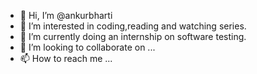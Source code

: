 - 👋 Hi, I’m @ankurbharti
- 👀 I’m interested in coding,reading and watching series.
- 🌱 I’m currently doing an internship on software testing.
- 💞️ I’m looking to collaborate on ...
- 📫 How to reach me ...

<!---
ankurbharti/ankurbharti is a ✨ special ✨ repository because its `README.md` (this file) appears on your GitHub profile.
You can click the Preview link to take a look at your changes.
--->
